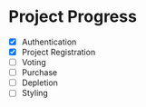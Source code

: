 # Project Progress

- [x] Authentication
- [x] Project Registration
- [ ] Voting
- [ ] Purchase
- [ ] Depletion
- [ ] Styling
